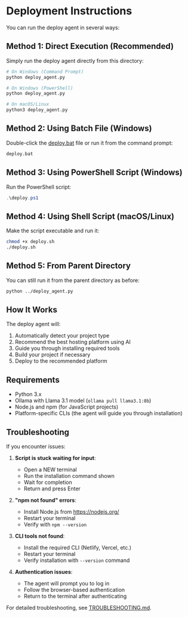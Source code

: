 # Deployment Instructions

You can run the deploy agent in several ways:

## Method 1: Direct Execution (Recommended)
Simply run the deploy agent directly from this directory:

```bash
# On Windows (Command Prompt)
python deploy_agent.py

# On Windows (PowerShell)
python deploy_agent.py

# On macOS/Linux
python3 deploy_agent.py
```

## Method 2: Using Batch File (Windows)
Double-click the [deploy.bat](file:///D:/programs/Python/Ollama/test-project/deploy.bat) file or run it from the command prompt:

```cmd
deploy.bat
```

## Method 3: Using PowerShell Script (Windows)
Run the PowerShell script:

```powershell
.\deploy.ps1
```

## Method 4: Using Shell Script (macOS/Linux)
Make the script executable and run it:

```bash
chmod +x deploy.sh
./deploy.sh
```

## Method 5: From Parent Directory
You can still run it from the parent directory as before:

```bash
python ../deploy_agent.py
```

## How It Works

The deploy agent will:
1. Automatically detect your project type
2. Recommend the best hosting platform using AI
3. Guide you through installing required tools
4. Build your project if necessary
5. Deploy to the recommended platform

## Requirements

- Python 3.x
- Ollama with Llama 3.1 model (`ollama pull llama3.1:8b`)
- Node.js and npm (for JavaScript projects)
- Platform-specific CLIs (the agent will guide you through installation)

## Troubleshooting

If you encounter issues:

1. **Script is stuck waiting for input**: 
   - Open a NEW terminal
   - Run the installation command shown
   - Wait for completion
   - Return and press Enter

2. **"npm not found" errors**:
   - Install Node.js from https://nodejs.org/
   - Restart your terminal
   - Verify with `npm --version`

3. **CLI tools not found**:
   - Install the required CLI (Netlify, Vercel, etc.)
   - Restart your terminal
   - Verify installation with `--version` command

4. **Authentication issues**:
   - The agent will prompt you to log in
   - Follow the browser-based authentication
   - Return to the terminal after authenticating

For detailed troubleshooting, see [TROUBLESHOOTING.md](file:///D:/programs/Python/Ollama/test-project/TROUBLESHOOTING.md).